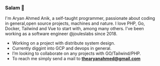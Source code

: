 ### Salam 👋
I'm Aryan Ahmed Anik, a self-taught programmer, passionate about coding in general,open source projects, machines and nature.
I love PHP, Go, Docker, Tailwind and Vue to start with, among many others. I've been working as a software engineer @jouleslabs since 2018.

- Working on a project with distribute system design.
- Currently diggint into GCP and devops in general.
- I’m looking to collaborate on any projects with GO/Tailwind/PHP.
- To reach me simply send a mail to **thearyanahmed@gmail.com**


